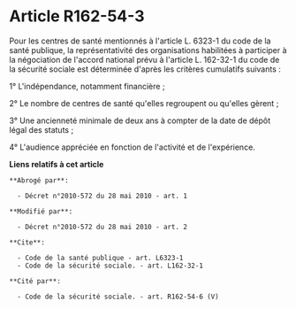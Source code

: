 # Article R162-54-3

Pour les centres de santé mentionnés à l'article L. 6323-1 du code de la santé publique, la représentativité des
organisations habilitées à participer à la négociation de l'accord national prévu à l'article L. 162-32-1 du code de la
sécurité sociale est déterminée d'après les critères cumulatifs suivants : 

1° L'indépendance, notamment financière ; 

2° Le nombre de centres de santé qu'elles regroupent ou qu'elles gèrent ; 

3° Une ancienneté minimale de deux ans à compter de la date de dépôt légal des statuts ; 

4° L'audience appréciée en fonction de l'activité et de l'expérience.

**Liens relatifs à cet article**

	**Abrogé par**:

	  - Décret n°2010-572 du 28 mai 2010 - art. 1

	**Modifié par**:

	  - Décret n°2010-572 du 28 mai 2010 - art. 2

	**Cite**:

	  - Code de la santé publique - art. L6323-1
	  - Code de la sécurité sociale. - art. L162-32-1

	**Cité par**:

	  - Code de la sécurité sociale. - art. R162-54-6 (V)
